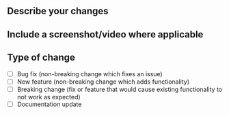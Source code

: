## Describe your changes
<!-- Please include a summary of the changes and the related issue. Please also include relevant motivation and context. -->

## Include a screenshot/video where applicable
<!-- Please add screenshots to help explain your changes. Delete this section if not needed. -->

## Type of change
<!-- Please delete options that are not relevant. -->

- [ ] Bug fix (non-breaking change which fixes an issue)
- [ ] New feature (non-breaking change which adds functionality)
- [ ] Breaking change (fix or feature that would cause existing functionality to not work as expected)
- [ ] Documentation update

